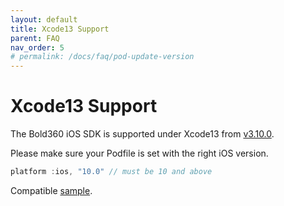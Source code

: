 ```yaml
---
layout: default
title: Xcode13 Support
parent: FAQ
nav_order: 5
# permalink: /docs/faq/pod-update-version
---
```


# Xcode13 Support

The Bold360 iOS SDK is supported under Xcode13 from [v3.10.0](https://logmein-bold-mobile.github.io/bold360-mobile-docs-ios/docs/release-notes/#version-3100).

Please make sure your Podfile is set with the right iOS version.

```swift
platform :ios, "10.0" // must be 10 and above
```

Compatible [sample](https://github.com/bold360ai/bold360-mobile-samples-ios/tree/master/m1Sample).

